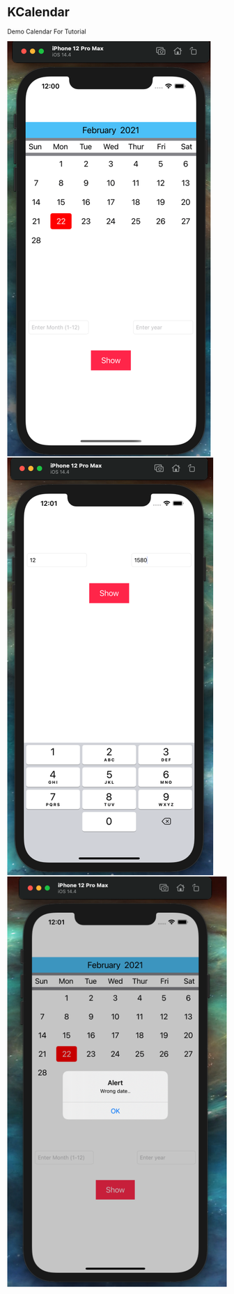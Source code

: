 # KCalendar

Demo Calendar For Tutorial

![Image of Yaktocat](/ScreenShots/home.png)
![Image of Yaktocat](/ScreenShots/search.png?raw=true)
![Image of Yaktocat](/ScreenShots/worng.png?raw=true)
